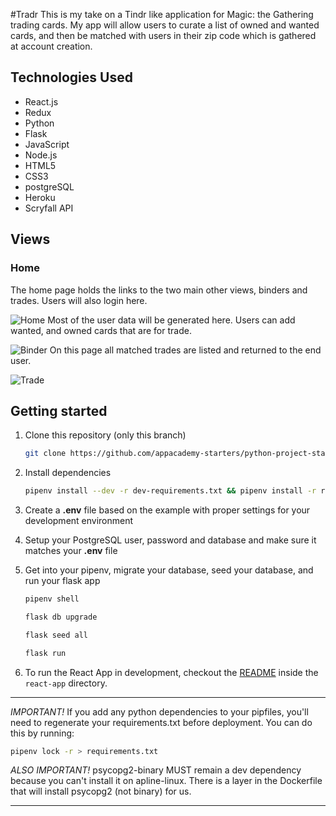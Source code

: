 #Tradr
This is my take on a Tindr like application for Magic: the Gathering trading cards. My app will allow users to curate a list of owned and wanted cards, and then be matched with users in their zip code which is gathered at account creation.

## Technologies Used
- React.js
- Redux
- Python
- Flask
- JavaScript
- Node.js
- HTML5
- CSS3
- postgreSQL
- Heroku
- Scryfall API

## Views
### Home
The home page holds the links to the two main other views, binders and trades. Users will also login here.

![Home](https://user-images.githubusercontent.com/72315462/121710671-d6619280-caa7-11eb-9768-4b6fda625c36.PNG)
Most of the user data will be generated here. Users can add wanted, and owned cards that are for trade.

![Binder](https://user-images.githubusercontent.com/72315462/121710675-d6fa2900-caa7-11eb-8b09-6a8bc10948d1.PNG)
On this page all matched trades are listed and returned to the end user.

![Trade](https://user-images.githubusercontent.com/72315462/121710683-d82b5600-caa7-11eb-978b-e9b55605827b.PNG)


## Getting started

1. Clone this repository (only this branch)

   ```bash
   git clone https://github.com/appacademy-starters/python-project-starter.git
   ```

2. Install dependencies

      ```bash
      pipenv install --dev -r dev-requirements.txt && pipenv install -r requirements.txt
      ```

3. Create a **.env** file based on the example with proper settings for your
   development environment
4. Setup your PostgreSQL user, password and database and make sure it matches your **.env** file

5. Get into your pipenv, migrate your database, seed your database, and run your flask app

   ```bash
   pipenv shell
   ```

   ```bash
   flask db upgrade
   ```

   ```bash
   flask seed all
   ```

   ```bash
   flask run
   ```

6. To run the React App in development, checkout the [README](./react-app/README.md) inside the `react-app` directory.

***
*IMPORTANT!*
   If you add any python dependencies to your pipfiles, you'll need to regenerate your requirements.txt before deployment.
   You can do this by running:

   ```bash
   pipenv lock -r > requirements.txt
   ```

*ALSO IMPORTANT!*
   psycopg2-binary MUST remain a dev dependency because you can't install it on apline-linux.
   There is a layer in the Dockerfile that will install psycopg2 (not binary) for us.
***

